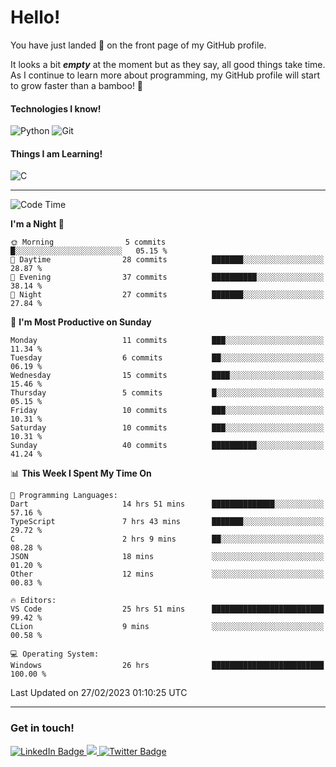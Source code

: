 # Hello!

You have just landed 🛬 on the front page of my GitHub profile.

It looks a bit ***empty*** at the moment but as they say, all good things take time. As I continue to learn more about programming, my GitHub profile will start to grow faster than a bamboo! 🎍 

#### Technologies I know!

![Python](https://img.shields.io/badge/python-3670A0?style=for-the-badge&logo=python&logoColor=ffdd54)
![Git](https://img.shields.io/badge/git-%23F05033.svg?style=for-the-badge&logo=git&logoColor=white)

#### Things I am Learning!

![C](https://img.shields.io/badge/c-%2300599C.svg?style=for-the-badge&logo=c&logoColor=white)

<hr size="2" noshade="0">

<!--START_SECTION:waka-->
![Code Time](http://img.shields.io/badge/Code%20Time-48%20hrs%2052%20mins-blue)

**I'm a Night 🦉** 

```text
🌞 Morning                5 commits           █░░░░░░░░░░░░░░░░░░░░░░░░   05.15 % 
🌆 Daytime                28 commits          ███████░░░░░░░░░░░░░░░░░░   28.87 % 
🌃 Evening                37 commits          ██████████░░░░░░░░░░░░░░░   38.14 % 
🌙 Night                  27 commits          ███████░░░░░░░░░░░░░░░░░░   27.84 % 
```
📅 **I'm Most Productive on Sunday** 

```text
Monday                   11 commits          ███░░░░░░░░░░░░░░░░░░░░░░   11.34 % 
Tuesday                  6 commits           ██░░░░░░░░░░░░░░░░░░░░░░░   06.19 % 
Wednesday                15 commits          ████░░░░░░░░░░░░░░░░░░░░░   15.46 % 
Thursday                 5 commits           █░░░░░░░░░░░░░░░░░░░░░░░░   05.15 % 
Friday                   10 commits          ███░░░░░░░░░░░░░░░░░░░░░░   10.31 % 
Saturday                 10 commits          ███░░░░░░░░░░░░░░░░░░░░░░   10.31 % 
Sunday                   40 commits          ██████████░░░░░░░░░░░░░░░   41.24 % 
```


📊 **This Week I Spent My Time On** 

```text
💬 Programming Languages: 
Dart                     14 hrs 51 mins      ██████████████░░░░░░░░░░░   57.16 % 
TypeScript               7 hrs 43 mins       ███████░░░░░░░░░░░░░░░░░░   29.72 % 
C                        2 hrs 9 mins        ██░░░░░░░░░░░░░░░░░░░░░░░   08.28 % 
JSON                     18 mins             ░░░░░░░░░░░░░░░░░░░░░░░░░   01.20 % 
Other                    12 mins             ░░░░░░░░░░░░░░░░░░░░░░░░░   00.83 % 

🔥 Editors: 
VS Code                  25 hrs 51 mins      █████████████████████████   99.42 % 
CLion                    9 mins              ░░░░░░░░░░░░░░░░░░░░░░░░░   00.58 % 

💻 Operating System: 
Windows                  26 hrs              █████████████████████████   100.00 % 
```


 Last Updated on 27/02/2023 01:10:25 UTC
<!--END_SECTION:waka-->

<hr size="2" noshade="0">

### Get in touch!

<div id="badges">
  <a href="https://www.linkedin.com/in/amritansh-sharma-7a4251245/">
    <img src="https://img.shields.io/badge/LinkedIn-blue?style=for-the-badge&logo=linkedin&logoColor=white" alt="LinkedIn Badge"/>
  </a>
  <a href="https://www.instagram.com/drowsycoder/">
    <img src="https://img.shields.io/badge/Instagram-%23E4405F.svg?style=for-the-badge&logo=Instagram&logoColor=white"/>
  </a>
  <a href="https://twitter.com/DrowsyCoder">
    <img src="https://img.shields.io/badge/Twitter-blue?style=for-the-badge&logo=twitter&logoColor=white" alt="Twitter Badge"/>
  </a>
</div>
